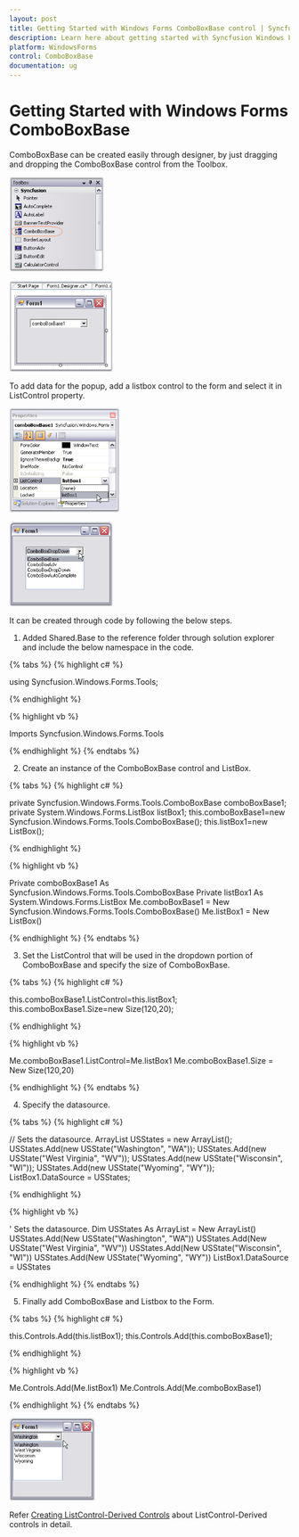 ```yaml
---
layout: post
title: Getting Started with Windows Forms ComboBoxBase control | Syncfusion
description: Learn here about getting started with Syncfusion Windows Forms ComboBoxBase control and more details.
platform: WindowsForms
control: ComboBoxBase
documentation: ug
---
```


# Getting Started with Windows Forms ComboBoxBase


ComboBoxBase can be created easily through designer, by just dragging and dropping the ComboBoxBase control from the Toolbox.

![Drag and Drop ComboBoxBase control from the Toolbox ](Overview_images/Overview_img315.png) 



![ComboBoxBase in Form](Overview_images/Overview_img316.png) 



To add data for the popup, add a listbox control to the form and select it in ListControl property.

![Add Data for the Popup](Overview_images/Overview_img317.png) 



![Add a Listbox control](Overview_images/Overview_img318.png) 


It can be created through code by following the below steps.

1. Added Shared.Base to the reference folder through solution explorer and include the below namespace in the code.

{% tabs %}
{% highlight c# %}

using Syncfusion.Windows.Forms.Tools;

{% endhighlight %}

{% highlight vb %}

Imports Syncfusion.Windows.Forms.Tools

{% endhighlight %}
{% endtabs %}

2. Create an instance of the ComboBoxBase control and ListBox.

{% tabs %}
{% highlight c# %}

private Syncfusion.Windows.Forms.Tools.ComboBoxBase comboBoxBase1;
private System.Windows.Forms.ListBox listBox1;
this.comboBoxBase1=new Syncfusion.Windows.Forms.Tools.ComboBoxBase();
this.listBox1=new ListBox();

{% endhighlight %}

{% highlight vb %}

Private comboBoxBase1 As Syncfusion.Windows.Forms.Tools.ComboBoxBase
Private listBox1 As System.Windows.Forms.ListBox
Me.comboBoxBase1 = New Syncfusion.Windows.Forms.Tools.ComboBoxBase()
Me.listBox1 = New ListBox()

{% endhighlight %}
{% endtabs %}
 
3. Set the ListControl that will be used in the dropdown portion of ComboBoxBase and specify the size of ComboBoxBase. 

{% tabs %}
{% highlight c# %}

this.comboBoxBase1.ListControl=this.listBox1;
this.comboBoxBase1.Size=new Size(120,20);

{% endhighlight %}

{% highlight vb %}

Me.comboBoxBase1.ListControl=Me.listBox1
Me.comboBoxBase1.Size = New Size(120,20)

{% endhighlight %}
{% endtabs %}

4. Specify the datasource. 

{% tabs %}
{% highlight c# %}

// Sets the datasource.
ArrayList USStates = new ArrayList(); 
USStates.Add(new USState("Washington", "WA")); 
USStates.Add(new USState("West Virginia", "WV")); 
USStates.Add(new USState("Wisconsin", "WI")); 
USStates.Add(new USState("Wyoming", "WY")); 
ListBox1.DataSource = USStates; 

{% endhighlight %}

{% highlight vb %}

' Sets the datasource.
Dim USStates As ArrayList = New ArrayList()
USStates.Add(New USState("Washington", "WA"))
USStates.Add(New USState("West Virginia", "WV"))
USStates.Add(New USState("Wisconsin", "WI"))
USStates.Add(New USState("Wyoming", "WY"))
ListBox1.DataSource = USStates

{% endhighlight %}
{% endtabs %}

5. Finally add ComboBoxBase and Listbox to the Form.

{% tabs %}
{% highlight c# %}

this.Controls.Add(this.listBox1);
this.Controls.Add(this.comboBoxBase1);

{% endhighlight %}

{% highlight vb %}

Me.Controls.Add(Me.listBox1)
Me.Controls.Add(Me.comboBoxBase1)

{% endhighlight %}
{% endtabs %}

![Add ComboBoxBase and Listbox to Form](Overview_images/Overview_img319.png) 



Refer [Creating ListControl-Derived Controls](/windowsforms/ComboBoxBase/Creating-ListControl-Derived-Controls) about ListControl-Derived controls in detail.